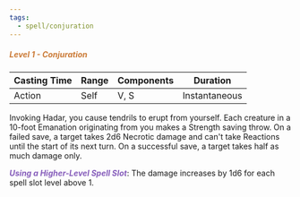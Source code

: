 ```yaml
---
tags:
  - spell/conjuration
---
```

##### <span style="color:rgb(203, 123, 55)">*Level 1 - Conjuration*</span>

| Casting Time | **Range** | Components | Duration      |
| ------------ | --------- | ---------- | ------------- |
| Action       | Self      | V, S       | Instantaneous |


Invoking Hadar, you cause tendrils to erupt from yourself. Each creature in a 10-foot Emanation originating from you makes a Strength saving throw. On a failed save, a target takes 2d6 Necrotic damage and can't take Reactions until the start of its next turn. On a successful save, a target takes half as much damage only.  

**<span style="color:rgb(134, 93, 187)">_Using a Higher-Level Spell Slot_</span>**: The damage increases by 1d6 for each spell slot level above 1.